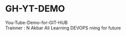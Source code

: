 # GH-YT-DEMO
You-Tube-Demo-for-GIT-HUB
<br>
Trainner : N Akbar Ali
Learning DEVOPS
rning for future

